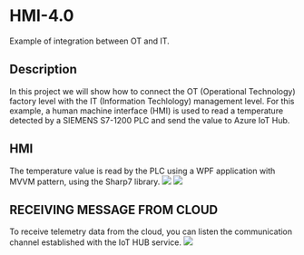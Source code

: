 # HMI-4.0
Example of integration between OT and IT.

## Description

In this project we will show how to connect the OT (Operational Technology) factory level with the IT (Information Techlology) management level.
For this example, a human machine interface (HMI) is used to read a temperature detected by a SIEMENS S7-1200 PLC and send the value to Azure IoT Hub.

## HMI
The temperature value is read by the PLC using a WPF application with MVVM pattern, using the Sharp7 library.
![](https://user-images.githubusercontent.com/12815808/39473065-49452cf2-4d4d-11e8-8c8b-02bcb5a2dae1.png)
![](https://user-images.githubusercontent.com/12815808/39473417-136fd274-4d4f-11e8-8f4c-a73068da4fb2.png)

## RECEIVING MESSAGE FROM CLOUD
To receive telemetry data from the cloud, you can listen the communication channel established with the IoT HUB service.
![](https://user-images.githubusercontent.com/12815808/39474502-9d6349d4-4d54-11e8-96f3-c17f14e5e1df.png)
